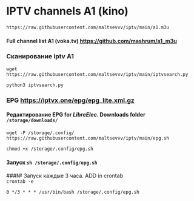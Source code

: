# IPTV channels A1 (kino)

```
https://raw.githubusercontent.com/maltsevvv/iptv/main/a1.m3u
```

#### Full channel list A1 (voka.tv) https://github.com/mashrum/a1_m3u



### Сканирование iptv A1
```
wget https://raw.githubusercontent.com/maltsevvv/iptv/main/iptvsearch.py
```

```
python3 iptvsearch.py
```


### EPG https://iptvx.one/epg/epg_lite.xml.gz

#### Редактирование EPG for *LibreElec*. Downloads folder `/storage/downloads/`  
```
wget -P /storage/.config/ https://raw.githubusercontent.com/maltsevvv/iptv/main/epg.sh
```

```
chmod +x /storage/.config/epg.sh
```

#### Запуск `sh /storage/.config/epg.sh`

###№ Запуск каждые 3 часа. ADD in crontab  
`crontab -e`  
```
0 */3 * * * /usr/bin/bash /storage/.config/epg.sh
```

